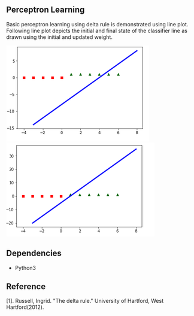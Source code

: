 ## Perceptron Learning
Basic perceptron learning using delta rule is demonstrated using line plot. Following line plot depicts
the initial and final state of the classifier line as drawn using the initial and updated weight.

![Initial state](2.png)  ![Final state](1.png)

## Dependencies
* Python3

## Reference
[1]. Russell, Ingrid. "The delta rule." University of Hartford, West Hartford(2012).
